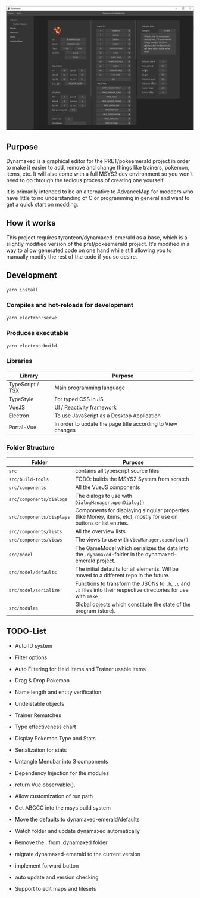 ![Screenshot 1](doc/screenshot.png)

## Purpose

Dynamaxed is a graphical editor for the PRET/pokeemerald project in order to make it easier to add, remove and change things like trainers, pokemon, items, etc. It will also come with a full MSYS2 dev environment so you won't need to go through the tedious process of creating one yourself.

It is primarily intended to be an alternative to AdvanceMap for modders who have little to no understanding of C or programming in general and want to get a quick start on modding.

## How it works

This project requires tyranteon/dynamaxed-emerald as a base, which is a slightly modified version of the pret/pokeemerald project. It's modified in a way to allow generated code on one hand while still allowing you to manually modify the rest of the code if you so desire. 

## Development
```
yarn install
```

### Compiles and hot-reloads for development
```
yarn electron:serve
```

### Produces executable
```
yarn electron:build
```

### Libraries
Library|Purpose
---|---
TypeScript / TSX | Main programming language
TypeStyle | For typed CSS in JS
VueJS | UI / Reactivity framework
Electron | To use JavaScript as a Desktop Application
Portal-Vue | In order to update the page title according to View changes

### Folder Structure
Folder | Purpose
---|---
`src`| contains all typescript source files
`src/build-tools` | TODO: builds the MSYS2 System from scratch
`src/components` | All the VueJS components
`src/components/dialogs` | The dialogs to use with `DialogManager.openDialog()`
`src/components/displays` | Components for displaying singular properties (like Money, items, etc), mostly for use on buttons or list entries.
`src/components/lists` | All the overview lists
`src/components/views` | The views to use with `ViewManager.openView()`
`src/model` | The GameModel which serializes the data into the `.dynamaxed`-folder in the dynamaxed-emerald project.
`src/model/defaults` | The initial defaults for all elements. Will be moved to a different repo in the future.
`src/model/serialize` | Functions to transform the JSONs to `.h`, `.c` and `.s` files into their respective directories for use with `make`
`src/modules` | Global objects which constitute the state of the program (store).


## TODO-List

- Auto ID system
- Filter options
- Auto Filtering for Held Items and Trainer usable items
- Drag & Drop Pokemon
- Name length and entity verification
- Undeletable objects
- Trainer Rematches
- Type effectiveness chart
- Display Pokemon Type and Stats

- Serialization for stats
- Untangle Menubar into 3 components
- Dependency Injection for the modules
- return Vue.observable().
- Allow customization of run path
- Get ABGCC into the msys build system
- Move the defaults to dynamaxed-emerald/defaults
- Watch folder and update dynamaxed automatically
- Remove the . from .dynamaxed folder 
- migrate dynamaxed-emerald to the current version
- implement forward button
- auto update and version checking
- Support to edit maps and tilesets
